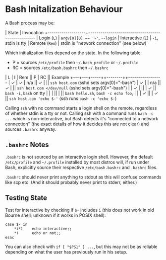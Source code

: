 Bash Initalization Behaviour
============================

A Bash process may be:

| State             | Invocation
+-------------------+---------------------------------------------------
| Login (`L`)       | `argv[0][0] == '-'`, `--login`
| Interactive (`I`) | `-i`, stdin is tty
| Remote (`Rem`)    | stdin is "network connection" (see below)

Which initialization files depend on the state. In the following table:
* P  = sources `/etc/profile` then `~/.bash_profile` or `~/.profile`
* RC = sources `/etc/bash.bashrc` then `~/.bashrc`

| L | I | Rem || P | RC || Example
+---+---+-----++--------++-----------------
| ✓ | ✓ | n/a || ✓ |    || `ssh host.com` (sshd sets argv[0]="-bash")
| ✓ |   | n/a || ✓ |    || `ssh host.com </dev/null` (sshd sets argv[0]="-bash")
|   | ✓ |     ||   | ✓  || `bash -i`, `bash` on tty
|   |   |     ||   |    || `bash hello.sh`, `bash -c echo foo`,
|   |   | ✓   ||   | ✓  || `ssh host.com 'echo $-'` (ssh runs `bash -c 'echo $-`)

Calling `ssh` with no command starts a login shell on the remote,
regardless of whether stdin is a tty or not. Calling ssh with a
command runs `bash -c ...` which is non-interactive, but Bash detects
it's "connected to a network connection" (the exact details of how it
decides this are not clear) and sources `.bashrc` anyway.


`.bashrc` Notes
---------------

`.bashrc` is not sourced by an interactive login shell. However, the
default `/etc/profile` and `~/.profile` installed by most distros
will, if run under Bash, explicitly source their respective
`/etc/bash.bashrc` and `.bashrc` files.

`.bashrc` should never print anything to stdout as this will confuse
commands like scp etc. (And it should probably never print to stderr,
either.)


Testing State
-------------

Test for interactive by checking if `$-` includes `i` (this does not
work in old Bourne shell; unknown if it works in POSIX shell):

    case $- in
        *i*)    echo interactive;;
        *)      echo or not;;
    esac

You can also check with `if [ "$PS1" ] ...`, but this may not be as
reliable depending on what the user has previously run in his setup.
